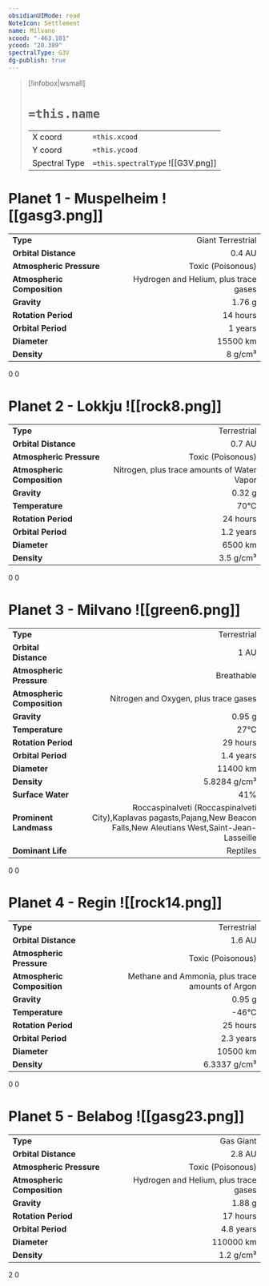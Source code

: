 ```yaml
---
obsidianUIMode: read
NoteIcon: Settlement
name: Milvano
xcood: "-463.101"
ycood: "20.389"
spectralType: G3V
dg-publish: true
---
```

> [!infobox|wsmall]
> # `=this.name`
> | | |
> | - | - |
> | X coord | `=this.xcood` |
> | Y coord| `=this.ycood` |
> | Spectral Type | `=this.spectralType` ![[G3V.png]] |

# Planet 1 - Muspelheim ![[gasg3.png]]
|                             |                           |
| --------------------------- | -------------------------:|
| **Type**                    |             Giant Terrestrial |
| **Orbital Distance**        |   0.4 AU |
| **Atmospheric Pressure**    |       Toxic (Poisonous) |
| **Atmospheric Composition** |      Hydrogen and Helium, plus trace gases |
| **Gravity**                 |        1.76 g |
| **Rotation Period**         |  14 hours |
| **Orbital Period** | 1 years |
| **Diameter**                |      15500 km | 
| **Density**                 |    8 g/cm³ |



0
0



# Planet 2 - Lokkju ![[rock8.png]]
|                             |                           |
| --------------------------- | -------------------------:|
| **Type**                    |             Terrestrial |
| **Orbital Distance**        |   0.7 AU |
| **Atmospheric Pressure**    |       Toxic (Poisonous) |
| **Atmospheric Composition** |      Nitrogen, plus trace amounts of Water Vapor |
| **Gravity**                 |        0.32 g |
| **Temperature**             |    70°C |
| **Rotation Period**         |  24 hours |
| **Orbital Period** | 1.2 years |
| **Diameter**                |      6500 km | 
| **Density**                 |    3.5 g/cm³ |



0
0



# Planet 3 - Milvano ![[green6.png]]
|                             |                           |
| --------------------------- | -------------------------:|
| **Type**                    |             Terrestrial |
| **Orbital Distance**        |   1 AU |
| **Atmospheric Pressure**    |       Breathable |
| **Atmospheric Composition** |      Nitrogen and Oxygen, plus trace gases |
| **Gravity**                 |        0.95 g |
| **Temperature**             |    27°C |
| **Rotation Period**         |  29 hours |
| **Orbital Period** | 1.4 years |
| **Diameter**                |      11400 km | 
| **Density**                 |    5.8284 g/cm³ |
| **Surface Water**           |           41% | 
| **Prominent Landmass**      |         Roccaspinalveti (Roccaspinalveti City),Kaplavas pagasts,Pajang,New Beacon Falls,New Aleutians West,Saint-Jean-Lasseille | 
| **Dominant Life**           |         Reptiles |



0
0



# Planet 4 - Regin ![[rock14.png]]
|                             |                           |
| --------------------------- | -------------------------:|
| **Type**                    |             Terrestrial |
| **Orbital Distance**        |   1.6 AU |
| **Atmospheric Pressure**    |       Toxic (Poisonous) |
| **Atmospheric Composition** |      Methane and Ammonia, plus trace amounts of Argon |
| **Gravity**                 |        0.95 g |
| **Temperature**             |    -46°C |
| **Rotation Period**         |  25 hours |
| **Orbital Period** | 2.3 years |
| **Diameter**                |      10500 km | 
| **Density**                 |    6.3337 g/cm³ |



0
0



# Planet 5 - Belabog ![[gasg23.png]]
|                             |                           |
| --------------------------- | -------------------------:|
| **Type**                    |             Gas Giant |
| **Orbital Distance**        |   2.8 AU |
| **Atmospheric Pressure**    |       Toxic (Poisonous) |
| **Atmospheric Composition** |      Hydrogen and Helium, plus trace gases |
| **Gravity**                 |        1.88 g |
| **Rotation Period**         |  17 hours |
| **Orbital Period** | 4.8 years |
| **Diameter**                |      110000 km | 
| **Density**                 |    1.2 g/cm³ |



2
0



